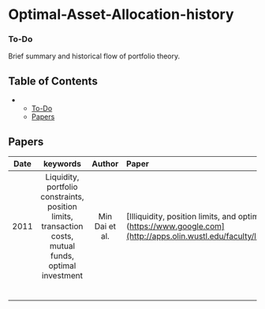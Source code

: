 # Optimal-Asset-Allocation-history



### To-Do
Brief summary and historical flow of portfolio theory.



## Table of Contents


- 
  - [To-Do](#To-Do)
  - [Papers](#Papers)


## Papers
     
|  Date  |       keywords        |Author                                          |Paper                                                                                                                                                                   |     Publication    |
| :-----: | :------------------: | :--------------------------------------------: | :-----------------------------------------------------------------------------------------------------------------------------------------------------------------------| :-----------------------------------------------------------: |
| 2011  | Liquidity, portfolio constraints, position limits, transaction costs, mutual funds, optimal investment         | Min Dai et al.  | [Illiquidity, position limits, and optimal investment for mutual funds](https://www.google.com](http://apps.olin.wustl.edu/faculty/liuh/Papers/JET_AIP_Dai_Jin_Liu.pdf) |  Journal of Economic Theory (JET) |
|   |          |   |      |             |
|   |          |   |      |             |
|   |          |   |      |             |
|   |          |   |      |             |
|   |          |   |      |             | 
|   |          |   |      |             | 






